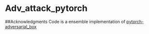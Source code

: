 # Adv_attack_pytorch
##Acknowledgments
Code is a ensemble implementation of [pytorch-adversarial_box](https://github.com/wanglouis49/pytorch-adversarial_box)
